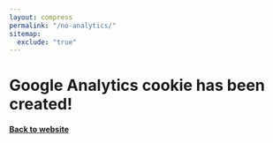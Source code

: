 ```yaml
---
layout: compress
permalink: "/no-analytics/"
sitemap:
  exclude: "true"
---
```

<html>
<head>
    <script type="text/javascript">
        var _gaq = _gaq || [];
        _gaq.push(['_setAccount', '{{ site.google_analytics_tracking_id }}']);
        _gaq.push(['_trackPageview']);
        (function () {
            var ga = document.createElement('script');
            ga.type = 'text/javascript';
            ga.async = true;
            ga.src = ('https:' == document.location.protocol ? 'https://' : 'http://') + 'stats.g.doubleclick.net/dc.js';
            var s = document.getElementsByTagName('script')[0];
            s.parentNode.insertBefore(ga, s);
        })();
    </script>
</head>
<body onLoad="javascript:_gaq.push(['_setVar', 'no-analytics']);">
<h1>Google Analytics cookie has been created!</h1>
<h4><a href="/">Back to website</a></h4>
</body>
</html>
